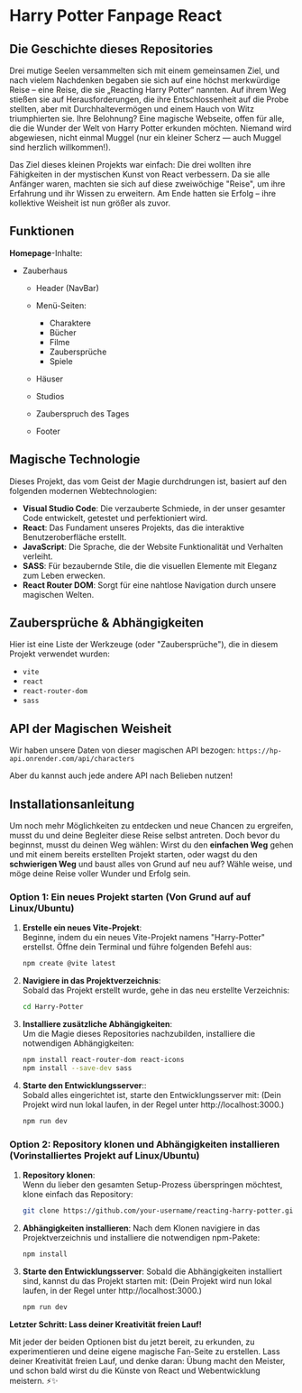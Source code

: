 # Harry Potter Fanpage React

## Die Geschichte dieses Repositories

Drei mutige Seelen versammelten sich mit einem gemeinsamen Ziel, und nach vielem Nachdenken begaben sie sich auf eine höchst merkwürdige Reise – eine Reise, die sie „Reacting Harry Potter“ nannten. Auf ihrem Weg stießen sie auf Herausforderungen, die ihre Entschlossenheit auf die Probe stellten, aber mit Durchhaltevermögen und einem Hauch von Witz triumphierten sie. Ihre Belohnung? Eine magische Webseite, offen für alle, die die Wunder der Welt von Harry Potter erkunden möchten. Niemand wird abgewiesen, nicht einmal Muggel (nur ein kleiner Scherz — auch Muggel sind herzlich willkommen!).

Das Ziel dieses kleinen Projekts war einfach: Die drei wollten ihre Fähigkeiten in der mystischen Kunst von React verbessern. Da sie alle Anfänger waren, machten sie sich auf diese zweiwöchige "Reise", um ihre Erfahrung und ihr Wissen zu erweitern. Am Ende hatten sie Erfolg – ihre kollektive Weisheit ist nun größer als zuvor.

## Funktionen

**Homepage**-Inhalte:

- Zauberhaus

  - Header (NavBar)
  - Menü-Seiten:

    - Charaktere
    - Bücher
    - Filme
    - Zaubersprüche
    - Spiele

  - Häuser
  - Studios
  - Zauberspruch des Tages
  - Footer

## Magische Technologie

Dieses Projekt, das vom Geist der Magie durchdrungen ist, basiert auf den folgenden modernen Webtechnologien:

- **Visual Studio Code**: Die verzauberte Schmiede, in der unser gesamter Code entwickelt, getestet und perfektioniert wird.
- **React**: Das Fundament unseres Projekts, das die interaktive Benutzeroberfläche erstellt.
- **JavaScript**: Die Sprache, die der Website Funktionalität und Verhalten verleiht.
- **SASS**: Für bezaubernde Stile, die die visuellen Elemente mit Eleganz zum Leben erwecken.
- **React Router DOM**: Sorgt für eine nahtlose Navigation durch unsere magischen Welten.

## Zaubersprüche & Abhängigkeiten

Hier ist eine Liste der Werkzeuge (oder "Zaubersprüche"), die in diesem Projekt verwendet wurden:

- `vite`
- `react`
- `react-router-dom`
- `sass`

## API der Magischen Weisheit

Wir haben unsere Daten von dieser magischen API bezogen:
`https://hp-api.onrender.com/api/characters`

Aber du kannst auch jede andere API nach Belieben nutzen!

## Installationsanleitung

Um noch mehr Möglichkeiten zu entdecken und neue Chancen zu ergreifen, musst du und deine Begleiter diese Reise selbst antreten. Doch bevor du beginnst, musst du deinen Weg wählen: Wirst du den **einfachen Weg** gehen und mit einem bereits erstellten Projekt starten, oder wagst du den **schwierigen Weg** und baust alles von Grund auf neu auf? Wähle weise, und möge deine Reise voller Wunder und Erfolg sein.

### Option 1: Ein neues Projekt starten (Von Grund auf auf Linux/Ubuntu)

1. **Erstelle ein neues Vite-Projekt**:  
   Beginne, indem du ein neues Vite-Projekt namens "Harry-Potter" erstellst. Öffne dein Terminal und führe folgenden Befehl aus:

   ```bash
   npm create @vite latest

   ```

2. **Navigiere in das Projektverzeichnis**:  
   Sobald das Projekt erstellt wurde, gehe in das neu erstellte Verzeichnis:

   ```bash
   cd Harry-Potter

   ```

3. **Installiere zusätzliche Abhängigkeiten**:  
   Um die Magie dieses Repositories nachzubilden, installiere die notwendigen Abhängigkeiten:

   ```bash
   npm install react-router-dom react-icons
   npm install --save-dev sass

   ```

4. **Starte den Entwicklungsserver**::  
   Sobald alles eingerichtet ist, starte den Entwicklungsserver mit:
   (Dein Projekt wird nun lokal laufen, in der Regel unter http://localhost:3000.)
   ```bash
   npm run dev
   ```



### Option 2: Repository klonen und Abhängigkeiten installieren (Vorinstalliertes Projekt auf Linux/Ubuntu)

1. **Repository klonen**:  
    Wenn du lieber den gesamten Setup-Prozess überspringen möchtest, klone einfach das Repository:

   ```bash
   git clone https://github.com/your-username/reacting-harry-potter.git

   ```

2. **Abhängigkeiten installieren**:
   Nach dem Klonen navigiere in das Projektverzeichnis und installiere die notwendigen npm-Pakete:

   ```bash
   npm install

   ```

3. **Starte den Entwicklungsserver**:
   Sobald die Abhängigkeiten installiert sind, kannst du das Projekt starten mit:
   (Dein Projekt wird nun lokal laufen, in der Regel unter http://localhost:3000.)
   ```bash
   npm run dev
   ```

**Letzter Schritt: Lass deiner Kreativität freien Lauf!**

Mit jeder der beiden Optionen bist du jetzt bereit, zu erkunden, zu experimentieren und deine eigene magische Fan-Seite zu erstellen. Lass deiner Kreativität freien Lauf, und denke daran: Übung macht den Meister, und schon bald wirst du die Künste von React und Webentwicklung meistern. ⚡✨
